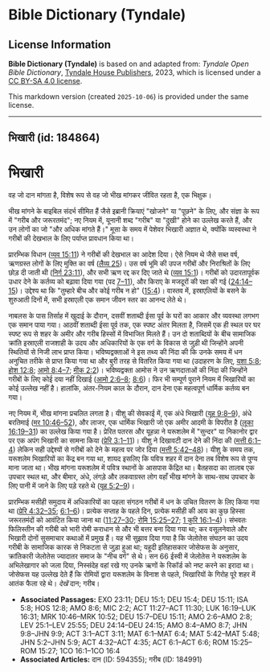 # Bible Dictionary (Tyndale)

## License Information

**Bible Dictionary (Tyndale)** is based on and adapted from: _Tyndale Open Bible Dictionary_, [Tyndale House Publishers](https://tyndaleopenresources.com/), 2023, which is licensed under a [CC BY-SA 4.0 license](https://creativecommons.org/licenses/by-sa/4.0/legalcode.en).

This markdown version (created `2025-10-06`) is provided under the same license.



--------------------------------

## भिखारी (id: 184864)

भिखारी
======

वह जो दान मांगता है, विशेष रूप से वह जो भीख मांगकर जीवित रहता है, एक भिक्षुक।

भीख मांगने के बाइबिल संदर्भ सीमित हैं जैसे इब्रानी क्रियाएं "खोजने" या "पूछने" के लिए, और संज्ञा के रूप में "गरीब और जरूरतमंद"; नए नियम में, यूनानी शब्द "गरीब" या "दुखी" होने का उल्लेख करते हैं, और उन लोगों का जो "और अधिक मांगते हैं।" मूसा के समय में पेशेवर भिखारी अज्ञात थे, क्योंकि व्यस्वस्था ने गरीबों की देखभाल के लिए पर्याप्त प्रावधान किया था।

प्रारम्भिक विधान ([व्यव 15:11](https://ref.ly/Deut15:11)) ने गरीबों की देखभाल का आदेश दिया। ऐसे नियम थे जैसे सब्त वर्ष, ऋणग्रस्त लोगों के लिए मुक्ति का वर्ष ([लैव्य 25](https://ref.ly/Lev25:1-Lev25:55))। उस वर्ष भूमि की उपज गरीबों और निराश्रितों के लिए छोड़ दी जाती थी ([निर्ग 23:11](https://ref.ly/Exod23:11)), और सभी ऋण रद्द कर दिए जाते थे ([व्यव 15:1](https://ref.ly/Deut15:1))। गरीबों को उदारतापूर्वक उधार देने के कर्तव्य को बढ़ावा दिया गया (पद [7–11](https://ref.ly/Deut15:7-Deut15:11)), और किराए के मजदूरों की रक्षा की गई ([24:14–15](https://ref.ly/Deut24:14-Deut24:15))। उद्देश्य था कि "तुम्हारे बीच और कोई गरीब न हो" ([15:4](https://ref.ly/Deut15:4))। वास्तव में, इस्राएलियों के बसने के शुरुआती दिनों में, सभी इस्राएली एक समान जीवन स्तर का आनन्द लेते थे।

नाबलस के पास तिर्साह में खुदाई के दौरान, दसवीं शताब्दी ईसा पूर्व के घरों का आकार और व्यवस्था लगभग एक समान पाया गया। आठवीं शताब्दी ईसा पूर्व तक, एक स्पष्ट अंतर मिलता है, जिसमें एक ही स्थल पर घर स्पष्ट रूप से शहर के अमीर और गरीब हिस्सों में विभाजित मिलते हैं। उन दो शताब्दियों के बीच सामाजिक क्रांति इस्राएली राजशाही के उदय और अधिकारियों के एक वर्ग के विकास से जुड़ी थी जिन्होंने अपनी स्थितियों से निजी लाभ प्राप्त किया। भविष्यद्वक्ताओं ने इस तथ्य की निंदा की कि उनके समय में धन अनुचित तरीके से प्राप्त किया गया था और बुरी तरह से वितरित किया गया था (उदाहरण के लिए, [यशा 5:8](https://ref.ly/Isa5:8); [होश 12:8](https://ref.ly/Hos12:8); [आमो 8:4–7](https://ref.ly/Amos8:4-Amos8:7); [मीक 2:2](https://ref.ly/Mic2:2))। भविष्यद्वक्ता आमोस ने उन ऋणदाताओं की निंदा की जिन्होंने गरीबों के लिए कोई दया नहीं दिखाई ([आमो 2:6–8](https://ref.ly/Amos2:6-Amos2:8); [8:6](https://ref.ly/Amos8:6))। फिर भी सम्पूर्ण पुराने नियम में भिखारियों का कोई उल्लेख नहीं है। हालांकि, अंतर\-नियम काल के दौरान, दान देना एक महत्वपूर्ण धार्मिक कर्तव्य बन गया।

नए नियम में, भीख मांगना प्रचलित लगता है। यीशु की सेवकाई में, एक अंधे भिखारी ([यूह 9:8–9](https://ref.ly/John9:8-John9:9)), अंधे बरतिमाई ([मर 10:46–52](https://ref.ly/Mark10:46-Mark10:52)), और लाजर, एक धार्मिक भिखारी जो एक अमीर आदमी के विपरीत है ([लूका 16:19–31](https://ref.ly/Luke16:19-Luke16:31)) का उल्लेख किया गया है। प्रेरित पतरस और यूहन्ना ने यरूशलेम में "सुन्दर" या निकानोर द्वार पर एक अपंग भिखारी का सामना किया ([प्रेरि 3:1–11](https://ref.ly/Acts3:1-Acts3:11))। यीशु ने दिखावटी दान देने की निंदा की ([मत्ती 6:1–4](https://ref.ly/Matt6:1-Matt6:4)) लेकिन सही उद्देश्यों से गरीबों को देने के महत्व पर जोर दिया ([मत्ती 5:42–48](https://ref.ly/Matt5:42-Matt5:48))। यीशु के समय तक, यरूशलेम भिखारियों का केंद्र बन गया था, शायद इसलिए कि पवित्र शहर में दान देना तब विशेष रूप से पुण्य माना जाता था। भीख मांगना यरूशलेम में पवित्र स्थानों के आसपास केंद्रित था। बैतहसदा का तालाब एक उपचार स्थल था, और बीमार, अंधे, लंगड़े और लकवाग्रस्त लोग वहाँ भीख मांगने के साथ\-साथ उपचार के लिए पानी में जाने के लिए पड़े रहते थे ([यूह 5:2–9](https://ref.ly/John5:2-John5:9))।

प्रारम्भिक मसीही समुदाय में अधिकारियों का पहला संगठन गरीबों में धन के उचित वितरण के लिए किया गया था ([प्रेरि 4:32–35](https://ref.ly/Acts4:32-Acts4:35); [6:1–6](https://ref.ly/Acts6:1-Acts6:6))। प्रत्येक सप्ताह के पहले दिन, प्रत्येक मसीही की आय का कुछ हिस्सा जरूरतमंदों को आवंटित किया जाना था ([11:27–30](https://ref.ly/Acts11:27-Acts11:30); [रोमि 15:25–27](https://ref.ly/Rom15:25-Rom15:27); [1 कुरि 16:1–4](https://ref.ly/1Cor16:1-1Cor16:4))। संभवतः फिलिस्तीन की गरीबी को भारी रोमी कराधान से और भी बत्तर बना दिया गया था; कर वसूलनेवाले और भिखारी दोनों सुसमाचार कथाओं में प्रमुख हैं। यह भी सुझाव दिया गया है कि जेलोतेस संघठन का उदय गरीबी के सामाजिक कारक से निकटता से जुड़ा हुआ था; यहूदी इतिहासकार जोसेफस के अनुसार, क्रांतिकारी जेलोतेस ज्यादातर समाज के "नीच वर्ग" से थे। सन 66 ईस्वी में जेलोतेस ने यरूशलेम के अभिलेखागार को जला दिया, निस्संदेह वहां रखे गए उनके ऋणों के रिकॉर्ड को नष्ट करने का इरादा था। जोसेफस यह उल्लेख देते हैं कि रोमियों द्वारा यरूशलेम के विनाश से पहले, भिखारियों के गिरोह पूरे शहर में आतंक फैला रहे थे। *देखें* दान; गरीब।

* **Associated Passages:** EXO 23:11; DEU 15:1; DEU 15:4; DEU 15:11; ISA 5:8; HOS 12:8; AMO 8:6; MIC 2:2; ACT 11:27–ACT 11:30; LUK 16:19–LUK 16:31; MRK 10:46–MRK 10:52; DEU 15:7–DEU 15:11; AMO 2:6–AMO 2:8; LEV 25:1–LEV 25:55; DEU 24:14–DEU 24:15; AMO 8:4–AMO 8:7; JHN 9:8–JHN 9:9; ACT 3:1–ACT 3:11; MAT 6:1–MAT 6:4; MAT 5:42–MAT 5:48; JHN 5:2–JHN 5:9; ACT 4:32–ACT 4:35; ACT 6:1–ACT 6:6; ROM 15:25–ROM 15:27; 1CO 16:1–1CO 16:4
* **Associated Articles:** दान (ID: 594355); गरीब (ID: 184991)

